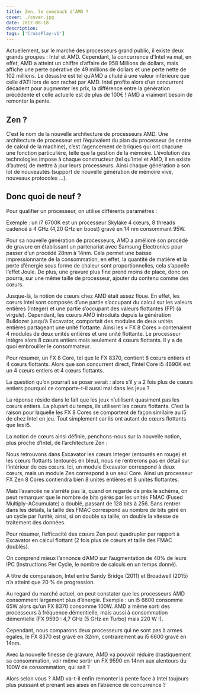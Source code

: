 ```yaml
---
title: Zen, le comeback d’AMD ?
cover: ./cover.jpg
date: 2017-08-18
description:
tags: ['CrossPlay-v1']
---
```


Actuellement, sur le marché des processeurs grand public, il existe deux grands groupes : Intel et AMD. Cependant, la concurrence d’Intel va mal, en effet, AMD a atteint un chiffre d’affaire de 958 Millions de dollars, mais affiche une perte opérative de 49 millions de dollars et une perte nette de 102 millions. Le désastre est tel qu’AMD a chuté à une valeur inférieure que celle d’ATI lors de son rachat par AMD. Intel profite alors d’un concurrent décadent pour augmenter les prix, la différence entre la génération précédente et celle actuelle est de plus de 100€ ! AMD a vraiment besoin de remonter la pente.

## Zen ?

C’est le nom de la nouvelle architecture de processeurs AMD. Une architecture de processeur est l’équivalent du plan du processeur (le centre de calcul de la machine), c’est l’agencement de briques qui ont chacune une fonction particulière, telle que la gestion de la mémoire. L’évolution des technologies impose à chaque constructeur (tel qu’Intel et AMD, il en existe d’autres) de mettre à jour leurs processeurs. Ainsi chaque génération a son lot de nouveautés (support de nouvelle génération de mémoire vive, nouveaux protocoles …).

## Donc quoi de neuf ?

Pour qualifier un processeur, on utilise différents paramètres :

Exemple : un i7 6700K est un processeur Skylake 4 cœurs, 8 threads cadencé à 4 GHz (4,20 GHz en boost) gravé en 14 nm consommant 95W.

Pour sa nouvelle génération de processeurs, AMD a amélioré son procédé de gravure en établissant un partenariat avec Samsung Electronics pour passer d’un procédé 28nm à 14nm. Cela permet une baisse impressionnante de la consommation, en effet, la quantité de matière et la perte d’énergie sous forme de chaleur sont proportionnelles, cela s’appelle l’effet Joule. De plus, une gravure plus fine prend moins de place, donc on pourra, sur une même taille de processeur, ajouter du contenu comme des cœurs.

Jusque-là, la notion de cœurs chez AMD était assez floue. En effet, les cœurs Intel sont composés d’une partie s’occupant du calcul sur les valeurs entières (Integer) et une partie s’occupant des valeurs flottantes (FP) (à virgule). Cependant, les cœurs AMD introduits depuis la génération Bulldozer jusqu’à Excavator, comportait des modules de deux unités entières partageant une unité flottante. Ainsi les « FX 8 Cores » contenaient 4 modules de deux unités entières et une unité flottante. Le processeur intègre alors 8 cœurs entiers mais seulement 4 cœurs flottants. Il y a de quoi embrouiller le consommateur.

Pour résumer, un FX 8 Core, tel que le FX 8370, contient 8 cœurs entiers et 4 cœurs flottants. Alors que son concurrent direct, l’Intel Core i5 4690K est un 4 cœurs entiers et 4 cœurs flottants.

La question qu’on pourrait se poser serait : alors s’il y a 2 fois plus de cœurs entiers pourquoi ce comporte-t-il aussi mal dans les jeux ?

La réponse réside dans le fait que les jeux n’utilisent quasiment pas les cœurs entiers. La plupart du temps, ils utilisent les cœurs flottants. C’est la raison pour laquelle les FX 8 Cores se comportent de façon similaire au i5 de chez Intel en jeu. Tout simplement car ils ont autant de cœurs flottants que les i5.

La notion de cœurs ainsi définie, penchons-nous sur la nouvelle notion, plus proche d’Intel, de l’architecture Zen :

Nous retrouvons dans Excavator les cœurs Integer (entourés en rouge) et les cœurs flottants (entourés en bleu), nous ne rentrerons pas en détail sur l’intérieur de ces cœurs. Ici, un module Excavator correspond à deux cœurs, mais un module Zen correspond à un seul Core. Ainsi un processeur FX Zen 8 Cores contiendra bien 8 unités entières et 8 unités flottantes.

Mais l’avancée ne s’arrête pas là, quand on regarde de près le schéma, on peut remarquer que le nombre de bits gérés par les unités FMAC (Fused Multiply–ACcumulate) a doublé, passant de 128 bits à 256. Sans rentrer dans les détails, la taille des FMAC correspond au nombre de bits géré en un cycle par l’unité, ainsi, si on double sa taille, on double la vitesse de traitement des données.

Pour résumer, l’efficacité des cœurs Zen peut quadrupler par rapport à Excavator en calcul flottant (2 fois plus de cœurs et taille des FMAC doublés).

On comprend mieux l’annonce d’AMD sur l’augmentation de 40% de leurs IPC (Instructions Per Cycle, le nombre de calculs en un temps donné).

A titre de comparaison, Intel entre Sandy Bridge (2011) et Broadwell (2015) n’a atteint que 20 % de progression.

Au regard du marché actuel, on peut constater que les processeurs AMD consomment largement plus d’énergie. Exemple : un i5 6600 consomme 65W alors qu’un FX 8370 consomme 100W. AMD a même sorti des processeurs à fréquence démentielle, mais aussi à consommation démentielle (FX 9590 : 4,7 GHz (5 GHz en Turbo) mais 220 W !).

Cependant, nous comparons deux processeurs qui ne sont pas à armes égales, le FX 8370 est gravé en 32nm, contrairement au i5 6600 gravé en 14nm.

Avec la nouvelle finesse de gravure, AMD va pouvoir réduire drastiquement sa consommation, voir même sortir un FX 9590 en 14nm aux alentours du 100W de consommation, qui sait ?

Alors selon vous ? AMD va-t-il enfin remonter la pente face à Intel toujours plus puissant et prenant ses aises en l’absence de concurrence ?
